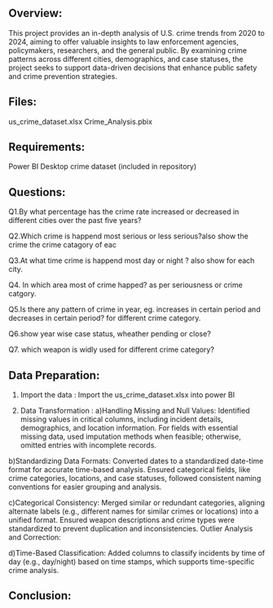 ## Overview:
This project provides an in-depth analysis of U.S. crime trends from 2020 to 2024, aiming to offer valuable insights to law enforcement agencies, policymakers, researchers, and the general public.
By examining crime patterns across different cities, demographics, and case statuses, the project seeks to support data-driven decisions that enhance public safety and crime prevention strategies.

## Files:
us_crime_dataset.xlsx
Crime_Analysis.pbix

## Requirements:
Power BI Desktop
crime dataset (included in repository)

## Questions:
Q1.By what percentage has the crime rate increased or decreased in different cities over the past five years?

Q2.Which crime is happend most serious or less serious?also show the crime the crime catagory of eac

Q3.At what time crime is happend most day or night ? also show for each city.

Q4. In which area most of crime happed? as per seriousness or crime catgory.

Q5.Is there any pattern of crime in year, eg. increases in certain period and decreases in certain period? for different crime category.

Q6.show year wise case status, wheather pending or close?

Q7. which weapon is widly used for different crime category? 

## Data Preparation: 

1) Import the data : Import the us_crime_dataset.xlsx into power BI
   
2) Data Transformation :
  a)Handling Missing and Null Values:
  Identified missing values in critical columns, including incident details, demographics, and location information.
  For fields with essential missing data, used imputation methods when feasible; otherwise, omitted entries with incomplete records.

  b)Standardizing Data Formats:
  Converted dates to a standardized date-time format for accurate time-based analysis.
  Ensured categorical fields, like crime categories, locations, and case statuses, followed consistent naming conventions for easier grouping and analysis.

  c)Categorical Consistency:
  Merged similar or redundant categories, aligning alternate labels (e.g., different names for similar crimes or locations) into a unified format.
  Ensured weapon descriptions and crime types were standardized to prevent duplication and inconsistencies.
  Outlier Analysis and Correction:

  d)Time-Based Classification:
  Added columns to classify incidents by time of day (e.g., day/night) based on time stamps, which supports time-specific crime analysis.

## Conclusion: 


